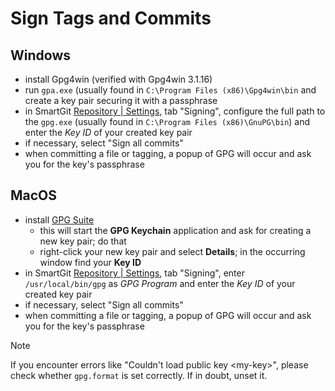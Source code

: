 # Sign Tags and Commits

## Windows
- install Gpg4win (verified with Gpg4win 3.1.16)
- run `gpa.exe` (usually found in `C:\Program Files (x86)\Gpg4win\bin` and create a key pair securing it with a passphrase
- in SmartGit [Repository \| Settings](../Manual/GUI/Repository/Repository-Settings.md), tab "Signing", configure the full path to the `gpg.exe` (usually found in `C:\Program Files (x86)\GnuPG\bin`) and enter the *Key ID* of your created key pair
- if necessary, select "Sign all commits"
- when committing a file or tagging, a popup of GPG will occur and ask you for the key's passphrase

## MacOS
- install [GPG Suite](https://gpgtools.org/)
	- this will start the **GPG Keychain** application and ask for creating a new key pair; do that
	- right-click your new key pair and select **Details**; in the occurring window find your **Key ID**
- in SmartGit [Repository \| Settings](../Manual/GUI/Repository/Repository-Settings.md), tab "Signing", enter `/usr/local/bin/gpg` as *GPG Program* and enter the *Key ID* of your created key pair
- if necessary, select "Sign all commits"
- when committing a file or tagging, a popup of GPG will occur and ask you for the key's passphrase

> [!NOTE]
> If you encounter errors like "Couldn't load public key &lt;my-key&gt;", please check whether `gpg.format` is set correctly.
> If in doubt, unset it.
